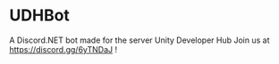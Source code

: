 # UDHBot
A Discord.NET bot made for the server Unity Developer Hub 
Join us at https://discord.gg/6yTNDaJ !
